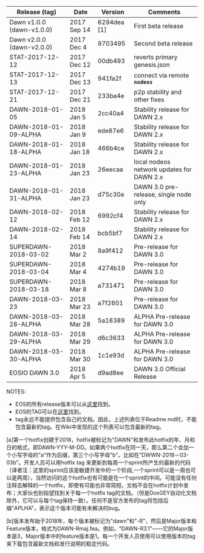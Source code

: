 | Release (tag)                 | Date        | Version     | Comments             |
|-------------------------------|-------------|-------------|----------------------|
| Dawn v1.0.0 (dawn-v1.0.0)     | 2017 Sep 14 | 6294dea [1] | First beta release   |
| Dawn v2.0.0 (dawn-v2.0.0)     | 2017 Dec 4  | 9703495     | Second beta release  |
| STAT-2017-12-12            | 2017 Dec 12 | 00db493  | reverts primary genesis.json|
| STAT-2017-12-13            | 2017 Dec 13 | 941fa2f  | connect via remote **`nodeos`** |
| STAT-2017-12-21            | 2017 Dec 21 | 233ba4e  | p2p stability and other fixes |
| DAWN-2018-01-05            | 2018 Jan 5 | 2cc40a4  | Stability release for DAWN 2.x |
| DAWN-2018-01-09-ALPHA            | 2018 Jan 9 | ede87e6  | Stability release for DAWN 2.x |
| DAWN-2018-01-18-ALPHA            | 2018 Jan 18 | 466b4ce  | Stability release for DAWN 2.x |
| DAWN-2018-01-23-ALPHA            | 2018 Jan 23 | 26eecaa  | local nodeos network updates for DAWN 2.x |
| DAWN-2018-01-31-ALPHA            | 2018 Jan 23 | d75c30e  | DAWN 3.0 pre-release, single node only |
| DAWN-2018-02-12           | 2018 Feb 12 | 6992cf4  | Stability release for DAWN 2.x |
| DAWN-2018-02-14           | 2018 Feb 14 | bcb5bf7  | Stability release for DAWN 2.x |
| SUPERDAWN-2018-03-02           | 2018 Mar 2 | 8a9f412  | Pre-release for DAWN 3.0 |
| SUPERDAWN-2018-03-04           | 2018 Mar 4 | 4274b19  | Pre-release for DAWN 3.0 |
| SUPERDAWN-2018-03-18           | 2018 Mar 8 | a731471  | Pre-release for DAWN 3.0 |
| DAWN-2018-03-23           | 2018 Mar 23 | a7f2601  | Pre-release for DAWN 3.0 |
| DAWN-2018-03-28-ALPHA           | 2018 Mar 28 | 5a18389  | ALPHA Pre-release for DAWN 3.0 |
| DAWN-2018-03-29-ALPHA           | 2018 Mar 29 | d6c3633  | ALPHA Pre-release for DAWN 3.0 |
| DAWN-2018-03-30-ALPHA           | 2018 Mar 30 | 1c1e93d  | ALPHA Pre-release for DAWN 3.0 |
| EOSIO DAWN 3.0           | 2018 Apr 5 | d9ad8ee  | DAWN 3.0 Official Release |

NOTES:  
* EOS的所有release版本可以从[这里](https://github.com/EOSIO/eos/releases)找到。
* EOS的TAG可以在[这里](https://github.com/EOSIO/eos/tags)找到。
* tag永远不能提供包含自己的文档。因此，上述列表位于Readme.md时，不能包含最新的tag。在Wiki中发现的这个列表可以包含最新的tag。

[a]第一个hotfix创建于2018，hotfix被标记为"DAWN"和发布此hotfix的年、月和日的格式，即DAWN-YYY-M-DD。如果两个hotfix在同一天，那么第二个会加一个小写字母的"a"作为后缀，第三个小写字母"b"。比如在“DWWN-2018－03-03b”。开发人员可以用hotfix tag 来更新到每周一个sprint所产生的最新的代码（译者注：这里的sprint应该是敏捷开发中的一个阶段,一个sprint可以是一周也可以是两周），当然访问的这个hotfix也有可能是在一个sprint的中间。可能没有任何注释去解释的一个hotfix，即使有可能也非常简短。文档不会在hotfix计划中发布；大家伙也别指望找到关于每一个hotfix tag的文档。（但是DoxGEY自动化文档除外，它可以与每个tag保持一致）。任何不是官方发布的tag将包括后缀"APLHA"，表示这个版本可能有未解决的bug。


[b]版本发布始于2018年，每个版本被标记为"dawn"和"-R"，然后是Major版本和Feature版本，格式为DAWN-Rmaj.fea。例如，“DAWN-R3.1”——它的Major版本是3，Major版本中的feature版本是1。每一个开发人员使用可以使用版本的tag来下载包含最新文档和发行说明的稳定代码。
